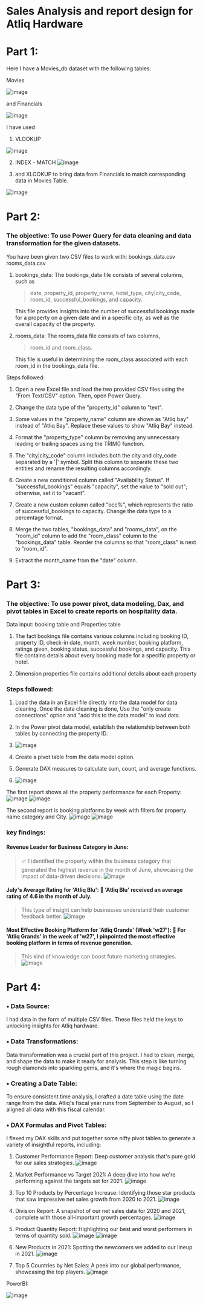 
# Sales Analysis and report design for Atliq Hardware

# Part 1:

Here I have a Movies_db dataset with the following tables:

Movies

![image](https://github.com/mythilyram/Excel/assets/123518126/8395bf9a-4383-4fe8-8562-050b6da85f96)

and Financials

![image](https://github.com/mythilyram/Excel/assets/123518126/5945a590-1aa7-4d53-af10-6758cc816c8a)

I have used 
1. VLOOKUP

![image](https://github.com/mythilyram/Excel/assets/123518126/815dc622-42fd-43d5-974c-d295cd524f7b)


2.  INDEX - MATCH
![image](https://github.com/mythilyram/Excel/assets/123518126/2cbc3197-baf7-4e02-9fd3-eb4014ec79db)

3. and XLOOKUP to bring data from Financials to match corresponding data in Movies Table.

 ![image](https://github.com/mythilyram/Excel/assets/123518126/2f5155d8-ff46-4051-8b0b-5167e498e7e2)

# Part 2:

 ### The objective: To use Power Query for data cleaning and data transformation for the given datasets. 
 You have been given two CSV files to work with: 
	 bookings_data.csv
	 rooms_data.csv



1. bookings_data: The bookings_data file consists of several columns, such as
   >date, property_id, property_name, hotel_type, city|city_code, room_id, successful_bookings, and capacity.
   
   This file provides insights into the number of successful bookings made for a property on a given date and in a specific city, as well as the overall capacity of the property.



3. rooms_data: The rooms_data file consists of two columns,
   > room_id and room_class.
   
   This file is useful in determining the room_class associated with each room_id in the bookings_data file.

Steps followed:

1. Open a new Excel file and load the two provided CSV files using the "From Text/CSV" option. Then, open Power Query.

2. Change the data type of the "property_id" column to "text".

3. Some values in the "property_name" column are shown as "Atliq bay" instead of "Atliq Bay". Replace these values to show "Atliq Bay" instead.

4. Format the "property_type" column by removing any unnecessary leading or trailing spaces using the TRIM() function.

5. The "city|city_code" column includes both the city and city_code separated by a '|' symbol. Split this column to separate these two entities and rename the resulting columns accordingly.

6. Create a new conditional column called "Availability Status". If "successful_bookings" equals "capacity", set the value to "sold out"; otherwise, set it to "vacant".

7. Create a new custom column called "occ%", which represents the ratio of successful_bookings to capacity. Change the data type to a percentage format.

8. Merge the two tables, "bookings_data" and "rooms_data", on the "room_id" column to add the "room_class" column to the "bookings_data" table. Reorder the columns so that "room_class" is next to "room_id".

9. Extract the month_name from the "date" column.

# Part 3:
 ### The objective: To use power pivot, data modeling, Dax, and pivot tables in Excel to create reports on hospitality data. 

Data input:
booking table and 
Properties table 

1. The fact bookings file contains various columns including booking ID, property ID, check-in date, month, week number, booking platform, ratings given, booking status, successful bookings, and capacity. This file contains details about every booking made for a specific property or hotel.

2. Dimension properties file contains additional details about each property

### Steps followed:

1. Load the data in an Excel file directly into the data model for data cleaning. Once the data cleaning is done, Use the "only create connections" option and "add this to the data model" to load data.

2. In the Power pivot data model, establish the relationship between both tables by connecting the property ID.

3. ![image](https://github.com/mythilyram/Excel/assets/123518126/f9f0e1f8-6a23-4770-9b16-5bdeae759b03)

4. Create a pivot table from the data model option.

5. Generate DAX measures to calculate sum, count, and average functions.

6. ![image](https://github.com/mythilyram/Excel/assets/123518126/b754837c-ebb3-4fcf-80f6-557fd39b0351)

The first report shows all the property performance for each Property:
![image](https://github.com/mythilyram/Excel/assets/123518126/5464c0b6-9b88-480e-8bfe-cb682e6ab318)
![image](https://github.com/mythilyram/Excel/assets/123518126/4a3b7ab1-2349-4fa2-8aa3-858f198d15b8)


The second report is booking platforms by week with filters for property name category and City.
![image](https://github.com/mythilyram/Excel/assets/123518126/b38c1501-2284-44ce-9156-b386621a7df7)
![image](https://github.com/mythilyram/Excel/assets/123518126/4a30d430-deca-42f6-a669-2dff39bc1a38)

### key findings:
#### Revenue Leader for Business Category in June:
> 📈 I identified the property within the business category that generated the highest revenue in the month of June, showcasing the impact of data-driven decisions.
![image](https://github.com/mythilyram/Excel/assets/123518126/71cb04b5-89f0-4039-b994-ba7753eee16f)

#### July's Average Rating for 'Atliq Blu': 🌟 'Atliq Blu' received an average rating of 4.6 in the month of July.
> This type of insight can help businesses understand their customer feedback better.
![image](https://github.com/mythilyram/Excel/assets/123518126/8e788541-bac8-4de0-a0ab-e8d525b13de1)

#### Most Effective Booking Platform for 'Atliq Grands' (Week 'w27'): 🏨 For 'Atliq Grands' in the week of 'w27', I pinpointed the most effective booking platform in terms of revenue generation.
>This kind of knowledge can boost future marketing strategies.
![image](https://github.com/mythilyram/Excel/assets/123518126/e57c3d46-dcbc-4863-921a-994138ee6276)

# Part 4:
### ▪ Data Source:
I had data in the form of multiple CSV files. These files held the keys to unlocking insights for Atliq hardware.
    
### ▪ Data Transformations:
Data transformation was a crucial part of this project. I had to clean, merge, and shape the data to make it ready for analysis. This step is like turning rough diamonds into sparkling gems, and it's where the magic begins.
    
### ▪ Creating a Date Table:
To ensure consistent time analysis, I crafted a date table using the date range from the data. Atliq's fiscal year runs from September to August, so I aligned all data with this fiscal calendar.
    
### ▪ DAX Formulas and Pivot Tables:
I flexed my DAX skills and put together some nifty pivot tables to generate a variety of insightful reports, including:

1. Customer Performance Report: Deep customer analysis that's pure gold for our sales strategies.
   ![image](https://github.com/mythilyram/Excel/assets/123518126/b5f30bb9-f76c-40f3-b97b-64d774c4d54c)


2. Market Performance vs Target 2021: A deep dive into how we're performing against the targets set for 2021.
![image](https://github.com/mythilyram/Excel/assets/123518126/42c5f4f7-b192-44d2-a650-2ff2336813df)

3. Top 10 Products by Percentage Increase: Identifying those star products that saw impressive net sales growth from 2020 to 2021.
![image](https://github.com/mythilyram/Excel/assets/123518126/0fa85919-6493-4ee7-91b8-fe3433c5ecb9)
	
4. Division Report: A snapshot of our net sales data for 2020 and 2021, complete with those all-important growth percentages.
![image](https://github.com/mythilyram/Excel/assets/123518126/712b6628-5d6b-4034-b012-6c998519073e)

5. Product Quantity Report: Highlighting our best and worst performers in terms of quantity sold.
![image](https://github.com/mythilyram/Excel/assets/123518126/c3ed3f48-77c3-4a66-b0f9-d2bb33283f5a)
![image](https://github.com/mythilyram/Excel/assets/123518126/b223aee6-09f2-424e-8d84-72ffe0d8856a)

6. New Products in 2021: Spotting the newcomers we added to our lineup in 2021.
![image](https://github.com/mythilyram/Excel/assets/123518126/e35bc181-a060-4290-9823-03d23f69ac7a)

7. Top 5 Countries by Net Sales: A peek into our global performance, showcasing the top players.
![image](https://github.com/mythilyram/Excel/assets/123518126/e7225189-c464-48b0-afe8-250aa83d6c7f)

PowerBI:

![image](https://github.com/user-attachments/assets/b250d143-6ebb-43c4-8a5f-e3153d5cb420)








